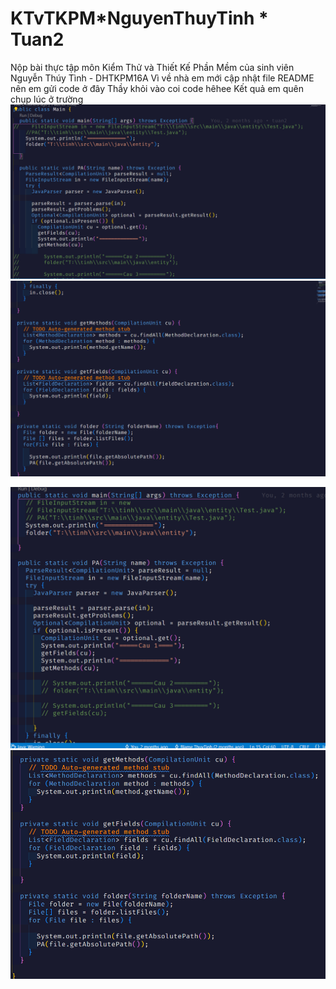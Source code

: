 # KTvTKPM*NguyenThuyTinh * Tuan2

Nộp bài thực tập môn Kiểm Thử và Thiết Kế Phần Mềm của sinh viên Nguyễn Thúy Tình - DHTKPM16A
Vì về nhà em mới cập nhật file README nên em gửi code ở đây Thầy khỏi vào coi code hêhee
Kết quả em quên chụp lúc ở trường
![alt text](image.png)
![alt text](image-1.png)

![alt text](image-2.png)
![alt text](image-3.png)
